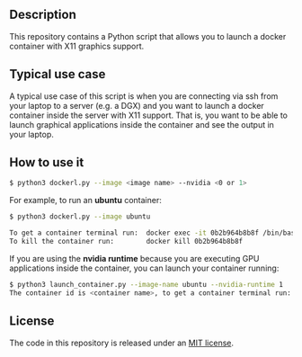 Description
-----------
This repository contains a Python script that allows you to launch a docker container with X11 graphics support. 

Typical use case
----------------
A typical use case of this script is when you are connecting via ssh from your laptop to a server (e.g. a DGX)
and you want to launch a docker container inside the server with X11 support. That is, you want to be able
to launch graphical applications inside the container and see the output in your laptop. 

How to use it
-------------
```bash
$ python3 dockerl.py --image <image name> --nvidia <0 or 1>
```

For example, to run an **ubuntu** container:
```bash
$ python3 dockerl.py --image ubuntu

To get a container terminal run:  docker exec -it 0b2b964b8b8f /bin/bash
To kill the container run:        docker kill 0b2b964b8b8f

```

If you are using the **nvidia runtime** because you are executing GPU applications inside the container, you can launch your container running:
```bash
$ python3 launch_container.py --image-name ubuntu --nvidia-runtime 1
The container id is <container name>, to get a container terminal run: docker exec -it <container name> /bin/bash
```

License
-------
The code in this repository is released under an [MIT license](https://github.com/luiscarlosgph/docker-with-graphics/blob/main/LICENSE).
